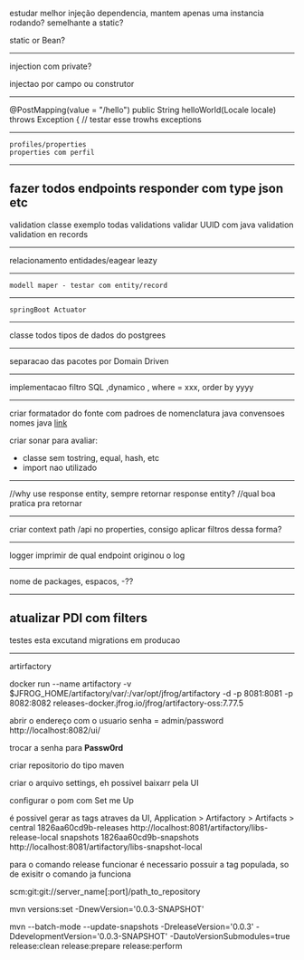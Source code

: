  estudar melhor injeção dependencia,
 mantem apenas uma instancia rodando?
 semelhante a static?
 
 static or Bean?
 
 ------
 
injection com private?

injectao por campo ou construtor
 
 ---
 
 @PostMapping(value = "/hello")
public String helloWorld(Locale locale) throws Exception { // testar esse trowhs exceptions

-----
	profiles/properties
	properties com perfil

	
---	
fazer todos endpoints responder com type json etc
----
validation
classe exemplo todas validations
validar UUID com java validation
validation en records

----
relacionamento entidades/eagear leazy
	
-------
	modell maper - testar com entity/record
---
	
	springBoot Actuator
------	

classe todos tipos de dados do postgrees

------

separacao das pacotes por Domain Driven

---
implementacao filtro SQL ,dynamico , where = xxx, order by yyyy


-----
criar formatador do fonte com padroes de nomenclatura java
convensoes nomes java [link](https://www.oracle.com/java/technologies/javase/codeconventions-namingconventions.html)

criar sonar para avaliar:
- classe sem tostring, equal, hash, etc
- import nao utilizado
---------

//why use response entity, sempre retornar response entity?
	//qual boa pratica pra retornar 
	
--------------
criar context path /api no properties, consigo aplicar filtros dessa forma?

---------------
logger imprimir de qual endpoint originou o log

----
nome de packages, espacos, -??


----
atualizar PDI com filters
-----

testes esta excutand migrations em producao

--------------------
artirfactory

docker run --name artifactory -v $JFROG_HOME/artifactory/var/:/var/opt/jfrog/artifactory -d -p 8081:8081 -p 8082:8082 releases-docker.jfrog.io/jfrog/artifactory-oss:7.77.5

abrir o endereço com o usuario senha = admin/password
http://localhost:8082/ui/

trocar a senha para **Passw0rd**

criar repositorio do tipo maven

criar o arquivo settings, eh possivel baixarr pela UI

configurar o pom com <distributionManagement> Set me Up

é possivel gerar as tags atraves da UI, Application > Artifactory > Artifacts > 
<distributionManagement>
		<repository>
			<id>central</id>
			<name>1826aa60cd9b-releases</name>
			<url>http://localhost:8081/artifactory/libs-release-local</url>
		</repository>
		<snapshotRepository>
			<id>snapshots</id>
			<name>1826aa60cd9b-snapshots</name>
			<url>http://localhost:8081/artifactory/libs-snapshot-local</url>
		</snapshotRepository>
	</distributionManagement>


para o comando release funcionar é necessario possuir a tag populada, so de exisitr o comando ja funciona

<scm>
		<connection>scm:git:git://server_name[:port]/path_to_repository</connection>
</scm>


mvn versions:set -DnewVersion='0.0.3-SNAPSHOT'

mvn --batch-mode --update-snapshots -DreleaseVersion='0.0.3' -DdevelopmentVersion='0.0.3-SNAPSHOT' -DautoVersionSubmodules=true release:clean release:prepare release:perform


	